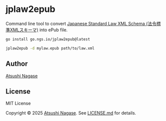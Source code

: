 # jplaw2epub

Command line tool to convert [Japanese Standard Law XML Schema (法令標準XMLスキーマ)][xmldoc] into ePub file.

```sh
go install go.ngs.io/jplaw2epub@latest

jplaw2epub -d mylaw.epub path/to/law.xml
```

## Author

[Atsushi Nagase]

## License

MIT License

Copyright &copy; 2025 [Atsushi Nagase]. See [LICENSE.md](LICENSE.md) for details.

[Atsushi Nagase]: https://ngs.io/
[xmldoc]: https://laws.e-gov.go.jp/docs/law-data-basic/419a603-xml-schema-for-japanese-law/

